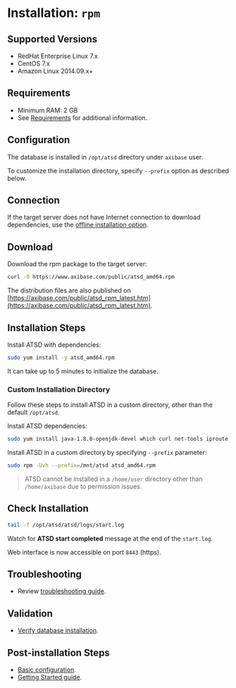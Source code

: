 # Installation: `rpm`

## Supported Versions

* RedHat Enterprise Linux 7.x
* CentOS 7.x
* Amazon Linux 2014.09.x+

## Requirements

* Minimum RAM: 2 GB
* See [Requirements](../administration/requirements.md) for additional information.

## Configuration

The database is installed in `/opt/atsd` directory under `axibase` user.

To customize the installation directory, specify `--prefix` option as described below.

## Connection

If the target server does not have Internet connection to download
dependencies, use the [offline installation option](redhat-centos-offline.md).

## Download

Download the rpm package to the target server:

```bash
curl -O https://www.axibase.com/public/atsd_amd64.rpm
```

The distribution files are also published on [https://axibase.com/public/atsd_rpm_latest.htm](https://axibase.com/public/atsd_rpm_latest.htm).

## Installation Steps

Install ATSD with dependencies:

```sh
sudo yum install -y atsd_amd64.rpm
```

It can take up to 5 minutes to initialize the database.

### Custom Installation Directory

Follow these steps to install ATSD in a custom directory, other than the default `/opt/atsd`.

Install ATSD dependencies:

```sh
sudo yum install java-1.8.0-openjdk-devel which curl net-tools iproute
```

Install ATSD in a custom directory by specifying `--prefix` parameter:

```sh
sudo rpm -Uvh --prefix=/mnt/atsd atsd_amd64.rpm
```

> ATSD cannot be installed in a `/home/user` directory other than `/home/axibase` due to permission issues.

## Check Installation

```sh
tail -f /opt/atsd/atsd/logs/start.log
```

Watch for **ATSD start completed** message at the end of the `start.log`.

Web interface is now accessible on port `8443` (https).

## Troubleshooting

* Review [troubleshooting guide](troubleshooting.md).

## Validation

* [Verify database installation](verifying-installation.md).

## Post-installation Steps

* [Basic configuration](post-installation.md).
* [Getting Started guide](../tutorials/getting-started.md).
